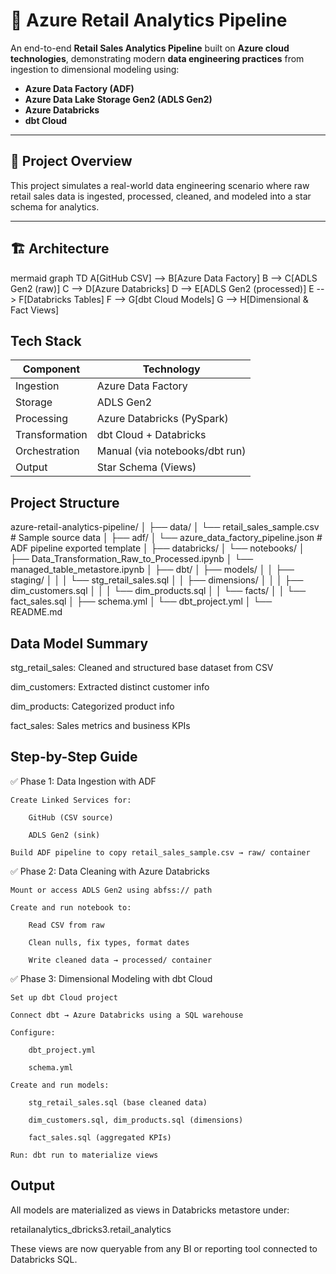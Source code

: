 # 🧩 Azure Retail Analytics Pipeline

An end-to-end **Retail Sales Analytics Pipeline** built on **Azure cloud technologies**, demonstrating modern **data engineering practices** from ingestion to dimensional modeling using:

- **Azure Data Factory (ADF)**
- **Azure Data Lake Storage Gen2 (ADLS Gen2)**
- **Azure Databricks**
- **dbt Cloud**

---

## 📌 Project Overview

This project simulates a real-world data engineering scenario where raw retail sales data is ingested, processed, cleaned, and modeled into a star schema for analytics.

---

## 🏗️ Architecture

mermaid graph TD
    A[GitHub CSV] --> B[Azure Data Factory]
    B --> C[ADLS Gen2 (raw)]
    C --> D[Azure Databricks]
    D --> E[ADLS Gen2 (processed)]
    E --> F[Databricks Tables]
    F --> G[dbt Cloud Models]
    G --> H[Dimensional & Fact Views]

## Tech Stack
| Component      | Technology                     |
| -------------- | ------------------------------ |
| Ingestion      | Azure Data Factory             |
| Storage        | ADLS Gen2                      |
| Processing     | Azure Databricks (PySpark)     |
| Transformation | dbt Cloud + Databricks         |
| Orchestration  | Manual (via notebooks/dbt run) |
| Output         | Star Schema (Views)            |


## Project Structure

azure-retail-analytics-pipeline/
│
├── data/
│   └── retail_sales_sample.csv         # Sample source data
│
├── adf/
│   └── azure_data_factory_pipeline.json  # ADF pipeline exported template
│
├── databricks/
│   └── notebooks/
│       ├── Data_Transformation_Raw_to_Processed.ipynb
│       └── managed_table_metastore.ipynb
│
├── dbt/
│   ├── models/
│   │   ├── staging/
│   │   │   └── stg_retail_sales.sql
│   │   ├── dimensions/
│   │   │   ├── dim_customers.sql
│   │   │   └── dim_products.sql
│   │   └── facts/
│   │       └── fact_sales.sql
│   ├── schema.yml
│   └── dbt_project.yml
│
└── README.md

## Data Model Summary
stg_retail_sales: Cleaned and structured base dataset from CSV

dim_customers: Extracted distinct customer info

dim_products: Categorized product info

fact_sales: Sales metrics and business KPIs



## Step-by-Step Guide
✅ Phase 1: Data Ingestion with ADF

    Create Linked Services for:

        GitHub (CSV source)

        ADLS Gen2 (sink)

    Build ADF pipeline to copy retail_sales_sample.csv → raw/ container

✅ Phase 2: Data Cleaning with Azure Databricks

    Mount or access ADLS Gen2 using abfss:// path

    Create and run notebook to:

        Read CSV from raw

        Clean nulls, fix types, format dates

        Write cleaned data → processed/ container

✅ Phase 3: Dimensional Modeling with dbt Cloud

    Set up dbt Cloud project

    Connect dbt → Azure Databricks using a SQL warehouse

    Configure:

        dbt_project.yml

        schema.yml

    Create and run models:

        stg_retail_sales.sql (base cleaned data)

        dim_customers.sql, dim_products.sql (dimensions)

        fact_sales.sql (aggregated KPIs)

    Run: dbt run to materialize views

## Output
All models are materialized as views in Databricks metastore under:

retailanalytics_dbricks3.retail_analytics

These views are now queryable from any BI or reporting tool connected to Databricks SQL.

